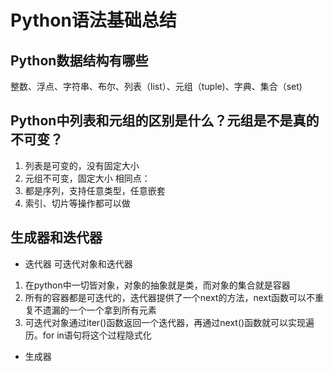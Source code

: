 # Python语法基础总结
## Python数据结构有哪些
整数、浮点、字符串、布尔、列表（list）、元组（tuple)、字典、集合（set)

## Python中列表和元组的区别是什么？元组是不是真的不可变？
1. 列表是可变的，没有固定大小
2. 元组不可变，固定大小
相同点：
1. 都是序列，支持任意类型，任意嵌套
2. 索引、切片等操作都可以做
## 生成器和迭代器
- 迭代器
可迭代对象和迭代器
1. 在python中一切皆对象，对象的抽象就是类，而对象的集合就是容器
2. 所有的容器都是可迭代的，迭代器提供了一个next的方法，next函数可以不重复不遗漏的一个一个拿到所有元素
3. 可迭代对象通过iter()函数返回一个迭代器，再通过next()函数就可以实现遍历。for in语句将这个过程隐式化
- 生成器
